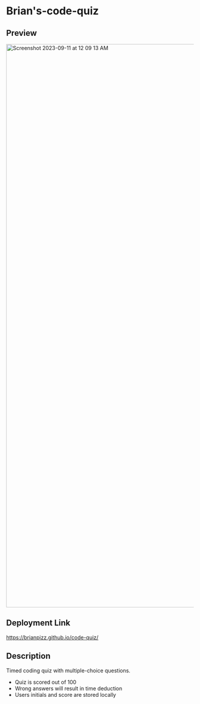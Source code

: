 # Brian's-code-quiz
## Preview
<img width="1512" alt="Screenshot 2023-09-11 at 12 09 13 AM" src="https://github.com/BrianPizz/code-quiz/assets/138056153/c04d336e-7eac-4b59-bce6-117bdc33febf">

## Deployment Link
https://brianpizz.github.io/code-quiz/

## Description
Timed coding quiz with multiple-choice questions.
* Quiz is scored out of 100
* Wrong answers will result in time deduction
* Users initials and score are stored locally
